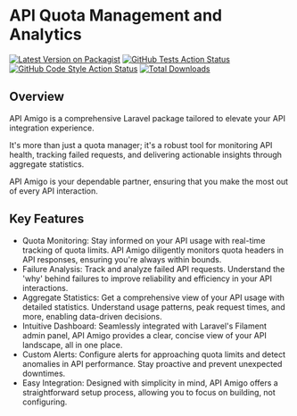 # API Quota Management and Analytics

[![Latest Version on Packagist](https://img.shields.io/packagist/v/chrisreedio/api-amigo.svg?style=flat-square)](https://packagist.org/packages/chrisreedio/api-amigo)
[![GitHub Tests Action Status](https://img.shields.io/github/actions/workflow/status/chrisreedio/api-amigo/run-tests.yml?branch=main&label=tests&style=flat-square)](https://github.com/chrisreedio/api-amigo/actions?query=workflow%3Arun-tests+branch%3Amain)
[![GitHub Code Style Action Status](https://img.shields.io/github/actions/workflow/status/chrisreedio/api-amigo/fix-php-code-style-issues.yml?branch=main&label=code%20style&style=flat-square)](https://github.com/chrisreedio/api-amigo/actions?query=workflow%3A"Fix+PHP+code+style+issues"+branch%3Amain)
[![Total Downloads](https://img.shields.io/packagist/dt/chrisreedio/api-amigo.svg?style=flat-square)](https://packagist.org/packages/chrisreedio/api-amigo)


## Overview

API Amigo is a comprehensive Laravel package tailored to elevate your API integration experience.

It's more than just a quota manager; it's a robust tool for monitoring API health, tracking failed requests, and delivering actionable insights through aggregate statistics.

API Amigo is your dependable partner, ensuring that you make the most out of every API interaction.

## Key Features

- Quota Monitoring: Stay informed on your API usage with real-time tracking of quota limits. API Amigo diligently monitors quota headers in API responses, ensuring you're always within bounds.
- Failure Analysis: Track and analyze failed API requests. Understand the 'why' behind failures to improve reliability and efficiency in your API interactions.
- Aggregate Statistics: Get a comprehensive view of your API usage with detailed statistics. Understand usage patterns, peak request times, and more, enabling data-driven decisions.
- Intuitive Dashboard: Seamlessly integrated with Laravel's Filament admin panel, API Amigo provides a clear, concise view of your API landscape, all in one place.
- Custom Alerts: Configure alerts for approaching quota limits and detect anomalies in API performance. Stay proactive and prevent unexpected downtimes.
- Easy Integration: Designed with simplicity in mind, API Amigo offers a straightforward setup process, allowing you to focus on building, not configuring.
